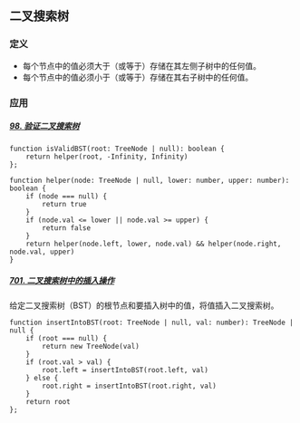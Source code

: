 ## 二叉搜索树

### 定义

- 每个节点中的值必须大于（或等于）存储在其左侧子树中的任何值。
- 每个节点中的值必须小于（或等于）存储在其右子树中的任何值。

### 应用

##### [98. 验证二叉搜索树](https://leetcode-cn.com/problems/validate-binary-search-tree/)

```tsx
function isValidBST(root: TreeNode | null): boolean {
    return helper(root, -Infinity, Infinity)
};

function helper(node: TreeNode | null, lower: number, upper: number): boolean {
    if (node === null) {
        return true
    }
    if (node.val <= lower || node.val >= upper) {
        return false
    }
    return helper(node.left, lower, node.val) && helper(node.right, node.val, upper)
}
```

##### [701. 二叉搜索树中的插入操作](https://leetcode-cn.com/problems/insert-into-a-binary-search-tree/)

给定二叉搜索树（BST）的根节点和要插入树中的值，将值插入二叉搜索树。 

```tsx
function insertIntoBST(root: TreeNode | null, val: number): TreeNode | null {
    if (root === null) {
        return new TreeNode(val)
    }
    if (root.val > val) {
        root.left = insertIntoBST(root.left, val)
    } else {
        root.right = insertIntoBST(root.right, val)
    }
    return root
};
```

